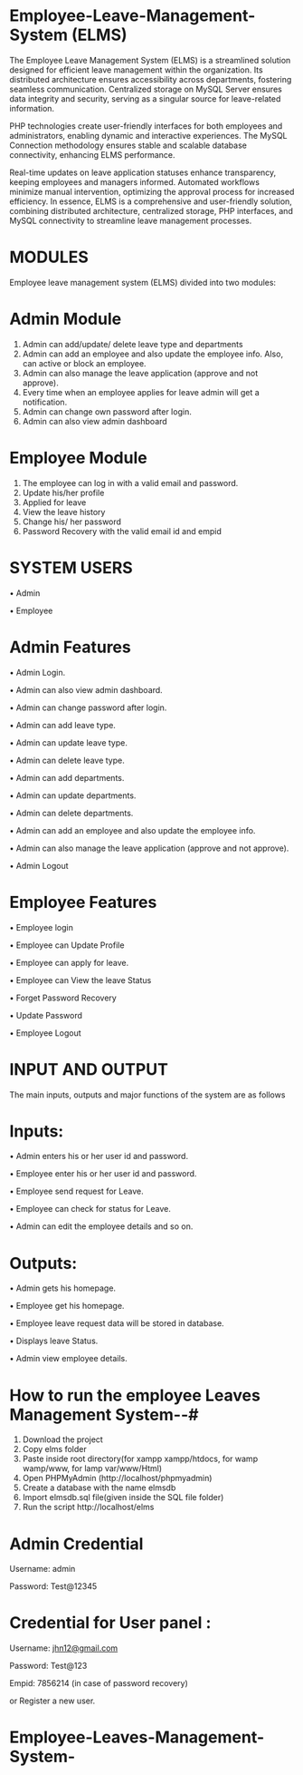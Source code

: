# Employee-Leave-Management-System (ELMS)
The Employee Leave Management System (ELMS) is a streamlined solution designed for efficient leave management within the organization. Its distributed architecture ensures accessibility across departments, fostering seamless communication. Centralized storage on MySQL Server ensures data integrity and security, serving as a singular source for leave-related information.

PHP technologies create user-friendly interfaces for both employees and administrators, enabling dynamic and interactive experiences. The MySQL Connection methodology ensures stable and scalable database connectivity, enhancing ELMS performance.

Real-time updates on leave application statuses enhance transparency, keeping employees and managers informed. Automated workflows minimize manual intervention, optimizing the approval process for increased efficiency. In essence, ELMS is a comprehensive and user-friendly solution, combining distributed architecture, centralized storage, PHP interfaces, and MySQL connectivity to streamline leave management processes.


# MODULES
Employee leave management system (ELMS) divided into two modules:


# Admin Module 
1.	Admin can add/update/ delete leave type and departments
2.	Admin can add an employee and also update the employee info. Also, can active or block an employee.
3.	Admin can also manage the leave application (approve and not approve).
4.	Every time when an employee applies for leave admin will get a notification.
5.	Admin can change own password after login.
6.	Admin can also view admin dashboard
   
# Employee Module
1.	The employee can log in with a valid email and password.
2.	Update his/her profile
3.	Applied for leave
4.	View the leave history
5.	Change his/ her password
6.	Password Recovery with the valid email id and empid

# SYSTEM USERS
•	Admin

•	Employee

# Admin Features
•	Admin Login.

•	Admin can also view admin dashboard.

•	Admin can change password after login.

•	Admin can add leave type.

•	Admin can update leave type.

•	Admin can delete leave type.

•	Admin can add departments.

•	Admin can update departments.

•	Admin can delete departments.

•	Admin can add an employee and also update the employee info.

•	Admin can also manage the leave application (approve and not approve).

•	Admin Logout

# Employee Features
•	Employee login

•	Employee can Update Profile

•	Employee can apply for leave.

•	Employee can View the leave Status

•	Forget Password Recovery

•	Update Password

•	Employee Logout

# INPUT AND OUTPUT
The main inputs, outputs and major functions of the system are as follows 
# Inputs: 
• Admin enters his or her user id and password.

• Employee enter his or her user id and password.

• Employee send request for Leave. 

• Employee can check for status for Leave. 

• Admin can edit the employee details and so on.
# Outputs: 
• Admin gets his homepage. 

• Employee get his homepage.

 • Employee leave request data will be stored in database.
 
• Displays leave Status. 

• Admin view employee details.


# How to run the employee Leaves Management System--#

1. Download the project
2. Copy elms folder
3. Paste inside root directory(for xampp xampp/htdocs, for wamp wamp/www, for lamp var/www/Html)
4. Open PHPMyAdmin (http://localhost/phpmyadmin)
5. Create a database with the name  elmsdb
6. Import elmsdb.sql file(given inside the SQL file folder)
7. Run the script http://localhost/elms

# Admin Credential
Username: admin

Password: Test@12345

# Credential for User panel :
Username: jhn12@gmail.com

Password: Test@123

Empid: 7856214 (in case of password recovery)

or Register a new user.


   
# Employee-Leaves-Management-System-
